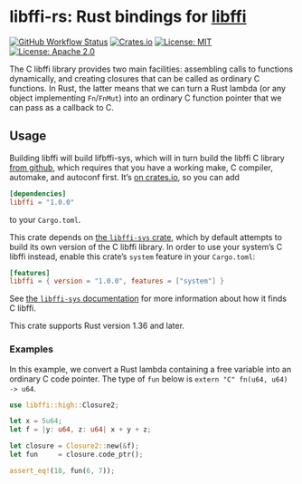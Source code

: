 # libffi-rs: Rust bindings for [libffi](https://sourceware.org/libffi/)

[![GitHub Workflow Status](https://img.shields.io/github/workflow/status/tov/libffi-rs/Build%20&%20Test)](https://github.com/tov/libffi-rs/actions)
[![Crates.io](https://img.shields.io/crates/v/libffi.svg?maxAge=2592000)](https://crates.io/crates/libffi)
[![License: MIT](https://img.shields.io/badge/license-MIT-blue.svg)](LICENSE-MIT)
[![License: Apache 2.0](https://img.shields.io/badge/license-Apache_2.0-blue.svg)](LICENSE-APACHE)

The C libffi library provides two main facilities: assembling calls
to functions dynamically, and creating closures that can be called
as ordinary C functions. In Rust, the latter means that we can turn
a Rust lambda (or any object implementing `Fn`/`FnMut`) into an
ordinary C function pointer that we can pass as a callback to C.

## Usage

Building libffi will build lifbffi-sys, which will in turn build the
libffi C library [from github](https://github.com/libffi/libffi), which
requires that you have a working make, C compiler, automake, and
autoconf first. It’s [on crates.io](https://crates.io/crates/libffi), so
you can add

```toml
[dependencies]
libffi = "1.0.0"
```

to your `Cargo.toml`.

This crate depends on [the `libffi-sys` crate], which by default
attempts to build its own version of the C libffi library. In order to
use your system’s C libffi instead, enable this crate’s `system`
feature in your `Cargo.toml`:

```toml
[features]
libffi = { version = "1.0.0", features = ["system"] }
```

See [the `libffi-sys` documentation] for more information about how it
finds C libffi.

This crate supports Rust version 1.36 and later.

### Examples

In this example, we convert a Rust lambda containing a free variable
into an ordinary C code pointer. The type of `fun` below is
`extern "C" fn(u64, u64) -> u64`.

```rust
use libffi::high::Closure2;

let x = 5u64;
let f = |y: u64, z: u64| x + y + z;

let closure = Closure2::new(&f);
let fun     = closure.code_ptr();

assert_eq!(18, fun(6, 7));
```

[the `libffi-sys` crate]: https://crates.io/crates/libffi-sys/
[the `libffi-sys` documentation]: https://docs.rs/libffi-sys/#usage
